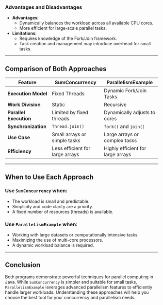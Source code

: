 
### Advantages and Disadvantages
- **Advantages**:
  - Dynamically balances the workload across all available CPU cores.
  - More efficient for large-scale parallel tasks.
- **Limitations**:
  - Requires knowledge of the Fork/Join framework.
  - Task creation and management may introduce overhead for small tasks.

---

## Comparison of Both Approaches

| Feature                | SumConcurrency               | ParallelismExample              |
|------------------------|------------------------------|----------------------------------|
| **Execution Model**    | Fixed Threads                | Dynamic Fork/Join Tasks         |
| **Work Division**      | Static                       | Recursive                       |
| **Parallel Execution** | Limited by fixed threads     | Dynamically adjusts to cores    |
| **Synchronization**    | `Thread.join()`              | `fork()` and `join()`           |
| **Use Case**           | Small arrays or simple tasks | Large arrays or complex tasks   |
| **Efficiency**         | Less efficient for large arrays | Highly efficient for large arrays |

---

## When to Use Each Approach

### Use `SumConcurrency` when:
- The workload is small and predictable.
- Simplicity and code clarity are a priority.
- A fixed number of resources (threads) is available.

### Use `ParallelismExample` when:
- Working with large datasets or computationally intensive tasks.
- Maximizing the use of multi-core processors.
- A dynamic workload balance is required.

---

## Conclusion
Both programs demonstrate powerful techniques for parallel computing in Java. While `SumConcurrency` is simpler and suitable for small tasks, `ParallelismExample` leverages advanced parallelism features to efficiently handle larger workloads. Understanding these approaches will help you choose the best tool for your concurrency and parallelism needs.
